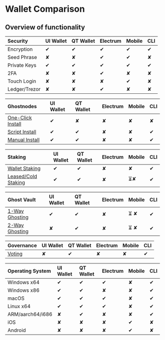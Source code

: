 # Wallet Comparison

## Overview of functionality 

| **Security** | UI Wallet | QT Wallet | Electrum | Mobile | CLI |
| :--- | :--- | :--- | :--- | :--- | :--- |
| Encryption | ✔ | ✔ | ✔ | ✔ | ✔ |
| Seed Phrase | ✘ | ✘ | ✔ | ✔ | ✘ |
| Private Keys | ✔ | ✔ | ✔ | ✔ | ✔ |
| 2FA | ✘ | ✘ | ✔ | ✘ | ✘ |
| Touch Login | ✘ | ✘ | ✘ | ✔ | ✘ |
| Ledger/Trezor | ✘ | ✘ | ✔ | ✘ | ✘ |

| **Ghostnodes** | UI Wallet | QT Wallet | Electrum | Mobile | CLI |
| :--- | :--- | :--- | :--- | :--- | :--- |
| [One-Click Install](../../wallet-functionality/ghostnodes/ghost-node-setup.md) | ✔ | ✘ | ✘ | ✘ | ✘ |
| [Script Install](../../wallet-functionality/ghostnodes/ghost-node-setup.md#bash-script-from-cryptosharks) | ✔ | ✔ | ✘ | ✘ | ✔ |
| [Manual Install](../../wallet-functionality/ghostnodes/other-install-methods.md) | ✔ | ✔ | ✘ | ✘ | ✔ |

| **Staking** | UI Wallet | QT Wallet | Electrum | Mobile | CLI |
| :--- | :--- | :--- | :--- | :--- | :--- |
| [Wallet Staking](../../wallet-functionality/staking/desktop-wallet-staking.md) | ✔ | ✔ | ✘ | ✘ | ✔ |
| [Leased/Cold Staking](../../wallet-functionality/staking/lpos-client.md) | ✔ | ✔ | ✘ | ⏳✘ | ✔ |

| **Ghost Vault** | UI Wallet | QT Wallet | Electrum | Mobile | CLI |
| :--- | :--- | :--- | :--- | :--- | :--- |
| [1-Way Ghosting](../../wallet-functionality/ghost-vault/1-way-ghosting.md) | ✔ | ✔ | ✘ | ⏳  ✘ | ✔ |
| [2-Way Ghosting](../../wallet-functionality/ghost-vault/2-way-ghosting.md) | ✘ | ✔ | ✘ | ⏳ ✘ | ✔ |

| Governance | UI Wallet | QT Wallet | Electrum | Mobile | CLI |
| :--- | :--- | :--- | :--- | :--- | :--- |
| [Voting](../../wallet-functionality/governance-voting.md)                  | ✘ | ✔ | ✘ | ✘ | ✔ |

| **Operating System** | UI Wallet | QT Wallet | Electrum | Mobile | CLI |
| :--- | :--- | :--- | :--- | :--- | :--- |
| Windows x64 | ✔ | ✔ | ✔ | ✘ | ✔ |
| Windows x86 | ✔ | ✔ | ✘ | ✘ | ✔ |
| macOS | ✔ | ✔ | ✔ | ✘ | ✔ |
| Linux x64 | ✔ | ✔ | ✔ | ✘ | ✔ |
| ARM/aarch64/i686 | ✘ | ✔ | ✘ | ✘ | ✔ |
| iOS | ✘ | ✘ | ✘ | ✔ | ✘ |
| Android | ✘ | ✘ | ✘ | ✔ | ✘ |

